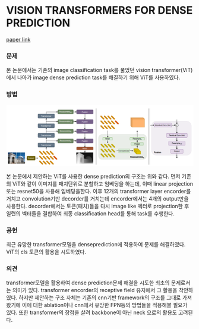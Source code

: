 # VISION TRANSFORMERS FOR DENSE PREDICTION

[paper link](https://openaccess.thecvf.com/content/ICCV2021/html/Ranftl_Vision_Transformers_for_Dense_Prediction_ICCV_2021_paper.html)

### 문제

본 논문에서는 기존의 image classification task를 풀었던 vision transformer(ViT)에서 나아가 image dense prediction task를 해결하기 위해
ViT를 사용하였다.

### 방법

<p align="center"><img src="../resource/ranftl2021vision_1.png"></p>

본 논문에서 제안하는 ViT를 사용한 dense prediction의 구조는 위와 같다.
먼저 기존의 ViT와 같이 이미지를 패치단위로 분할하고 임베딩을 하는데, 이때 linear projection 또는 
resnet50을 사용해 임베딩을한다.
이후 12개의 transformer layer encorder를 거치고 convolution기반 decorder를 거치는데 encorder에서는 4개의 output만을 사용한다.
decorder에서는 토큰(패치)들을 다시 image like 벡터로 projection한 후 일련의 벡터들을 결합하여 최종 classification head를 통해 
task를 수행한다.

### 공헌

최근 유망한 transformer모델을 denseprediction에 적용하여 문제를 해결하였다. ViT의 cls 토큰의 활용을 시도하였다.

### 의견

transformer모델을 활용하여 dense prediction문제 해결을 시도한 최초의 문제로서는 의미가 있다. transformer encorder의 receptive field
유지에서 그 활용을 착안하였다. 하지만 제안하는 구조 자체는 기존의 cnn기반 framework의 구조를 그대로 가져왔기에 이에 대한 ablation이나 
cnn에서 유망한 FPN등의 방법들을 적용해볼 필요가 있다. 또한 transformer의 장점을 살려 backbone이 아닌 neck 으로의 활용도 고려된다.
